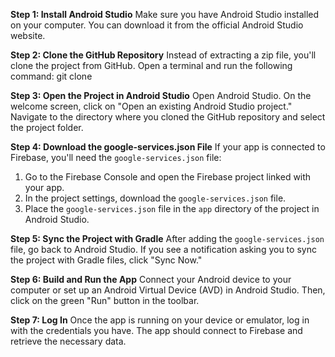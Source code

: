 
**Step 1: Install Android Studio**
Make sure you have Android Studio installed on your computer. You can download it from the official Android Studio website.

**Step 2: Clone the GitHub Repository**
Instead of extracting a zip file, you'll clone the project from GitHub. Open a terminal and run the following command:
git clone 

**Step 3: Open the Project in Android Studio**
Open Android Studio. On the welcome screen, click on "Open an existing Android Studio project." Navigate to the directory where you cloned the GitHub repository and select the project folder.

**Step 4: Download the google-services.json File**
If your app is connected to Firebase, you'll need the `google-services.json` file:

1. Go to the Firebase Console and open the Firebase project linked with your app.
2. In the project settings, download the `google-services.json` file.
3. Place the `google-services.json` file in the `app` directory of the project in Android Studio.

**Step 5: Sync the Project with Gradle**
After adding the `google-services.json` file, go back to Android Studio. If you see a notification asking you to sync the project with Gradle files, click "Sync Now."

**Step 6: Build and Run the App**
Connect your Android device to your computer or set up an Android Virtual Device (AVD) in Android Studio. Then, click on the green "Run" button in the toolbar.

**Step 7: Log In**
Once the app is running on your device or emulator, log in with the credentials you have. The app should connect to Firebase and retrieve the necessary data.
